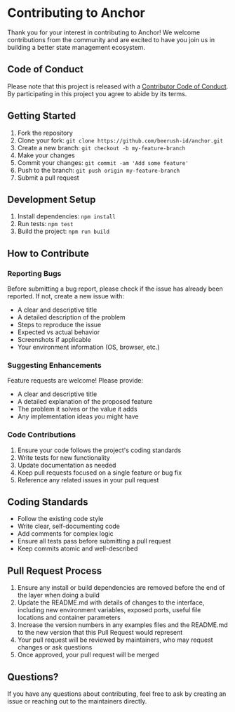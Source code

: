 # Contributing to Anchor

Thank you for your interest in contributing to Anchor! We welcome contributions from the community and are excited to
have you join us in building a better state management ecosystem.

## Code of Conduct

Please note that this project is released with a [Contributor Code of Conduct](CODE_OF_CONDUCT.md). By participating in
this project you agree to abide by its terms.

## Getting Started

1. Fork the repository
2. Clone your fork: `git clone https://github.com/beerush-id/anchor.git`
3. Create a new branch: `git checkout -b my-feature-branch`
4. Make your changes
5. Commit your changes: `git commit -am 'Add some feature'`
6. Push to the branch: `git push origin my-feature-branch`
7. Submit a pull request

## Development Setup

1. Install dependencies: `npm install`
2. Run tests: `npm test`
3. Build the project: `npm run build`

## How to Contribute

### Reporting Bugs

Before submitting a bug report, please check if the issue has already been reported. If not, create a new issue with:

- A clear and descriptive title
- A detailed description of the problem
- Steps to reproduce the issue
- Expected vs actual behavior
- Screenshots if applicable
- Your environment information (OS, browser, etc.)

### Suggesting Enhancements

Feature requests are welcome! Please provide:

- A clear and descriptive title
- A detailed explanation of the proposed feature
- The problem it solves or the value it adds
- Any implementation ideas you might have

### Code Contributions

1. Ensure your code follows the project's coding standards
2. Write tests for new functionality
3. Update documentation as needed
4. Keep pull requests focused on a single feature or bug fix
5. Reference any related issues in your pull request

## Coding Standards

- Follow the existing code style
- Write clear, self-documenting code
- Add comments for complex logic
- Ensure all tests pass before submitting a pull request
- Keep commits atomic and well-described

## Pull Request Process

1. Ensure any install or build dependencies are removed before the end of the layer when doing a build
2. Update the README.md with details of changes to the interface, including new environment variables, exposed ports,
   useful file locations and container parameters
3. Increase the version numbers in any examples files and the README.md to the new version that this Pull Request would
   represent
4. Your pull request will be reviewed by maintainers, who may request changes or ask questions
5. Once approved, your pull request will be merged

## Questions?

If you have any questions about contributing, feel free to ask by creating an issue or reaching out to the maintainers
directly.
